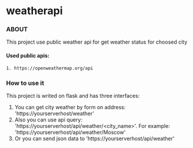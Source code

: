 # weatherapi

### ABOUT
This project use public weather api for get weather status for choosed city

#### Used public apis:
    1. https://openweathermap.org/api

### How to use it
This project is writed on flask and has three interfaces:


1. You can get city weather by form on address: 'https://yourserverhost/weather'
2. Also you can use api query: 'https://yourserverhost/api/weather/<city_name>'.
    For example: 'https://yourserverhost/api/weather/Moscow'
3. Or you can send json data to 'https://yourserverhost/api/weather'
